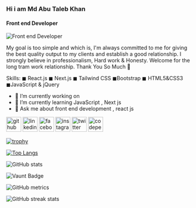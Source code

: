 ### Hi i am  Md Abu Taleb Khan
####  Front end Developer
![ Front end Developer]( https://scontent.fdac14-1.fna.fbcdn.net/v/t39.30808-6/449831076_122106897350387840_4601700220350399145_n.jpg?stp=dst-jpg_s960x960&_nc_cat=101&ccb=1-7&_nc_sid=cc71e4&_nc_eui2=AeGPd7WZlLD6OYqcergApXlMEpDp2SjHFfUSkOnZKMcV9XiVK2I2ypq35cFzbG-C2UZmwh8M2XMWng0bkricxzpw&_nc_ohc=-LDS6uUa4gcQ7kNvgG0CdRi&_nc_zt=23&_nc_ht=scontent.fdac14-1.fna&_nc_gid=AZwGYV6VjAffIepoPtPbB7G&oh=00_AYDXZV47P0le_Zonytv4MhPrBqfzxm4ddWdTsuBmHIMfwg&oe=6715B336)

 My goal is too simple and which is, I'm always committed to me for giving the best quality output to my clients and establish a good relationship. I strongly believe in professionalism, Hard work & Honesty. Welcome for the long tram work relationship.
Thank You So Much 🖤

Skills:  ◼ React.js ◼ Next.js ◼ Tailwind CSS ◼Bootstrap ◼ HTML5&CSS3 ◼JavaScript & jQuery

- 🔭 I’m currently working on   
- 🌱 I’m currently learning JavaScript , Next js 
- 💬 Ask me about front end development , react js 


[<img src='https://cdn.jsdelivr.net/npm/simple-icons@3.0.1/icons/github.svg' alt='github' height='40'>](https://github.com/mdabutalebdev)  [<img src='https://cdn.jsdelivr.net/npm/simple-icons@3.0.1/icons/linkedin.svg' alt='linkedin' height='40'>](https://www.linkedin.com/in/mdabutalebdev/)  [<img src='https://cdn.jsdelivr.net/npm/simple-icons@3.0.1/icons/facebook.svg' alt='facebook' height='40'>](https://www.facebook.com/mdabutalebdev)  [<img src='https://cdn.jsdelivr.net/npm/simple-icons@3.0.1/icons/instagram.svg' alt='instagram' height='40'>](https://www.instagram.com/mdabutalebdev/)  [<img src='https://cdn.jsdelivr.net/npm/simple-icons@3.0.1/icons/twitter.svg' alt='twitter' height='40'>](https://twitter.com/mdabutalebdev)  [<img src='https://cdn.jsdelivr.net/npm/simple-icons@3.0.1/icons/codepen.svg' alt='codepen' height='40'>](https://codepen.io/mdabutalebdev)  

[![trophy](https://github-profile-trophy.vercel.app/?username=mdabutalebdev)](https://github.com/ryo-ma/github-profile-trophy)

[![Top Langs](https://github-readme-stats.vercel.app/api/top-langs/?username=mdabutalebdev)](https://github.com/anuraghazra/github-readme-stats)

![GitHub stats](https://github-readme-stats.vercel.app/api?username=mdabutalebdev&show_icons=true&count_private=true)  

![Vaunt Badge](https://api.vaunt.dev/v1/github/entities/mdabutalebdev/contributions?format=svg&private=true)  

![GitHub metrics](https://metrics.lecoq.io/mdabutalebdev)  

![GitHub streak stats](https://streak-stats.demolab.com/?user=mdabutalebdev)  


